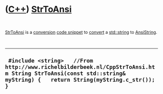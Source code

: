 



 

 

 

 

 

([C++](Cpp.md)) [StrToAnsi](CppStrToAnsi.md)
==============================================

 

[StrToAnsi](CppStrToAnsi.md) is a [conversion](CppConvert.md) [code
snippet](CppCodeSnippets.md) to [convert](CppConvert.md) a
[std::string](CppString.md) to [AnsiString](CppAnsiString.md).

 

  --------------------------------------------------------------------------------------------------------------------------------------------------------------------
  ` #include <string>   //From http://www.richelbilderbeek.nl/CppStrToAnsi.htm String StrToAnsi(const std::string& myString) {   return String(myString.c_str()); }`
  --------------------------------------------------------------------------------------------------------------------------------------------------------------------

 

 

 

 

 





 



